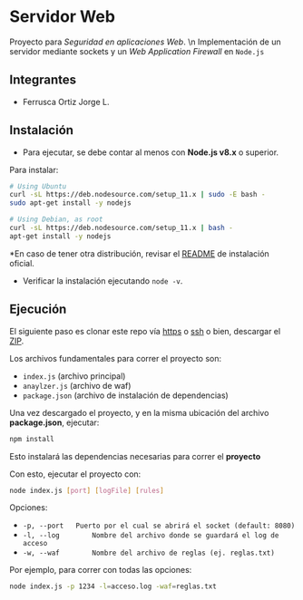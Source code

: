 # Servidor Web
Proyecto para _Seguridad en aplicaciones Web_. \n
Implementación de un servidor mediante sockets y un _Web Application Firewall_ en `Node.js` 

## Integrantes

- Ferrusca Ortiz Jorge L.

## Instalación

- Para ejecutar, se debe contar al menos con **Node.js v8.x** o superior.

Para instalar: 

```sh
# Using Ubuntu
curl -sL https://deb.nodesource.com/setup_11.x | sudo -E bash -
sudo apt-get install -y nodejs

# Using Debian, as root
curl -sL https://deb.nodesource.com/setup_11.x | bash -
apt-get install -y nodejs
```

\*En caso de tener otra distribución, revisar el [README](https://github.com/nodesource/distributions/blob/master/README.md#debinstall) de instalación oficial.

- Verificar la instalación ejecutando `node -v`.

## Ejecución

El siguiente paso es clonar este repo vía [https](https://github.com/mp4-28/servidor-net.git) o [ssh](git@github.com:mp4-28/servidor-net.git) o bien, descargar el [ZIP](https://github.com/mp4-28/servidor-net/archive/master.zip).

Los archivos fundamentales para correr el proyecto son: 
- `index.js` (archivo principal)
- `anaylzer.js` (archivo de waf)
- `package.json` (archivo de instalación de dependencias)

Una vez descargado el proyecto, y en la misma ubicación del archivo **package.json**, ejecutar:
```sh
npm install
```
Esto instalará las dependencias necesarias para correr el **proyecto**

Con esto, ejecutar el proyecto con: 
```sh
node index.js [port] [logFile] [rules]
```

Opciones:
- `-p, --port 	Puerto por el cual se abrirá el socket (default: 8080)`
- `-l, --log 		Nombre del archivo donde se guardará el log de acceso`
- `-w, --waf 		Nombre del archivo de reglas (ej. reglas.txt)`

Por ejemplo, para correr con todas las opciones: 
```sh
node index.js -p 1234 -l=acceso.log -waf=reglas.txt
```